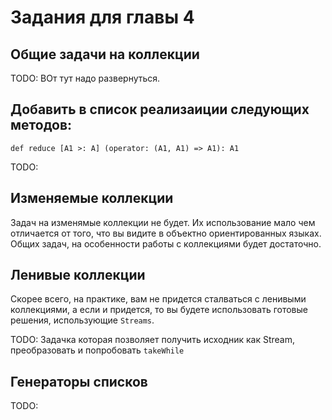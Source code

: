 Задания для главы 4
===================

## Общие задачи на коллекции

TODO: ВОт тут надо развернуться.



## Добавить в список реализаиции следующих методов:

    def reduce [A1 >: A] (operator: (A1, A1) => A1): A1

TODO:


## Изменяемые коллекции
Задач на изменямые коллекции не будет. Их использование мало чем
отличается от того, что вы видите в объектно ориентированных языках.
Общих задач, на особенности работы с коллекциями будет достаточно.

## Ленивые коллекции
Скорее всего, на практике, вам не придется сталваться с ленивыми
коллекциями, а если и придется, то вы будете использовать готовые
решения, использующие `Streams`.

TODO: Задачка которая позволяет получить исходник как Stream,
преобразовать и попробовать `takeWhile`


## Генераторы списков
TODO:

